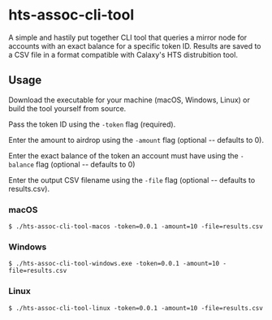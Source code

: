 # hts-assoc-cli-tool

A simple and hastily put together CLI tool that queries a mirror node for accounts with an exact balance for a specific token ID. Results are saved to a CSV file in a format compatible with Calaxy's HTS distrubition tool.

## Usage

Download the executable for your machine (macOS, Windows, Linux) or build the tool yourself from source.

Pass the token ID using the ```-token``` flag (required).

Enter the amount to airdrop using the ```-amount``` flag (optional -- defaults to 0).

Enter the exact balance of the token an account must have using the ```-balance``` flag (optional -- defaults to 0)

Enter the output CSV filename using the ```-file``` flag (optional -- defaults to results.csv).

### macOS
```
$ ./hts-assoc-cli-tool-macos -token=0.0.1 -amount=10 -file=results.csv
```

### Windows
```
$ ./hts-assoc-cli-tool-windows.exe -token=0.0.1 -amount=10 -file=results.csv
```
### Linux
```
$ ./hts-assoc-cli-tool-linux -token=0.0.1 -amount=10 -file=results.csv
```
